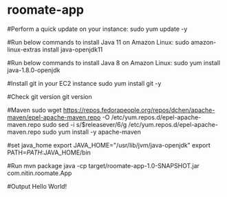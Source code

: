 # roomate-app
#Perform a quick update on your instance:
sudo yum update -y

#Run below commands to install Java 11 on Amazon Linux:
sudo amazon-linux-extras install java-openjdk11

#Run below commands to install Java 8 on Amazon Linux:
sudo yum install java-1.8.0-openjdk
 
#Install git in your EC2 instance
sudo yum install git -y
 
#Check git version
git version

#Maven
sudo wget https://repos.fedorapeople.org/repos/dchen/apache-maven/epel-apache-maven.repo -O /etc/yum.repos.d/epel-apache-maven.repo
sudo sed -i s/\$releasever/6/g /etc/yum.repos.d/epel-apache-maven.repo
sudo yum install -y apache-maven

#set java_home
export JAVA_HOME="/usr/lib/jvm/java-openjdk"
export PATH=$PATH:$JAVA_HOME/bin

#Run
mvn package
java -cp target/roomate-app-1.0-SNAPSHOT.jar com.nitin.roomate.App

#Output
Hello World!
